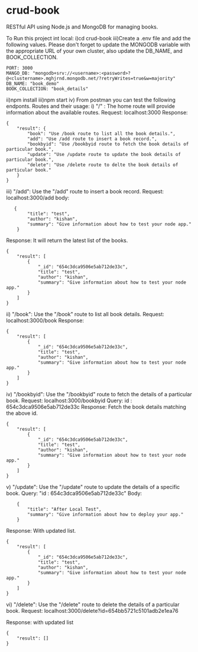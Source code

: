 # crud-book

RESTful API using Node.js and MongoDB for managing books.

To Run this project int local:
i)cd crud-book
iii)Create a .env file and add the following values. Please don't forget to update the MONGODB variable with the appropriate URL of your own cluster, also update the DB_NAME, and BOOK_COLLECTION.

```
PORT: 3000
MANGO_DB: "mongodb+srv://<username>:<password>?@<clustername>.mghjrnd.mongodb.net/?retryWrites=true&w=majority"
DB_NAME: "book_demo"
BOOK_COLLECTION: "book_details"

```

ii)npm install
iii)npm start
iv) From postman you can test the following endponts.
Routes and their usage:
i) "/" : The home route will provide information about the available routes.
Request: localhost:3000
Response:

```
{
    "result": {
        "book": "Use /book route to list all the book details.",
        "add": "Use /add route to insert a book record.",
        "bookbyid": "Use /bookbyid route to fetch the book details of particular book.",
        "update": "Use /update route to update the book details of particular book.",
        "delete": "Use /delete route to delte the book details of particular book."
    }
}
```

iii) "/add": Use the "/add" route to insert a book record.
Request: localhost:3000/add
body:

```
   {
        "title": "test",
        "author": "kishan",
        "summary": "Give information about how to test your node app."
    }
```

Response: It will return the latest list of the books.

```
{
    "result": [
        {
            "_id": "654c3dca9506e5ab712de33c",
            "title": "test",
            "author": "kishan",
            "summary": "Give information about how to test your node app."
        }
    ]
}
```

ii) "/book": Use the "/book" route to list all book details.
Request: localhost:3000/book
Response:

```
{
    "result": [
        {
            "_id": "654c3dca9506e5ab712de33c",
            "title": "test",
            "author": "kishan",
            "summary": "Give information about how to test your node app."
        }
    ]
}
```

iv) "/bookbyid": Use the "/bookbyid" route to fetch the details of a particular book.
Request: localhost:3000/bookbyid
Query: id : 654c3dca9506e5ab712de33c
Response: Fetch the book details matching the above id.

```
{
    "result": [
        {
            "_id": "654c3dca9506e5ab712de33c",
            "title": "test",
            "author": "kishan",
            "summary": "Give information about how to test your node app."
        }
    ]
}
```

v) "/update": Use the "/update" route to update the details of a specific book.
Query: "id : 654c3dca9506e5ab712de33c"
Body:

```
    {
        "title": "After Local Test",
        "summary": "Give information about how to deploy your app."
    }
```

Response: With updated list.

```
{
    "result": [
        {
            "_id": "654c3dca9506e5ab712de33c",
            "title": "test",
            "author": "kishan",
            "summary": "Give information about how to test your node app."
        }
    ]
}
```

vi) "/delete": Use the "/delete" route to delete the details of a particular book.
Request: localhost:3000/delete?id=654bb5721c5101adb2e1ea76

Response: with updated list

```
{
    "result": []
}
```
